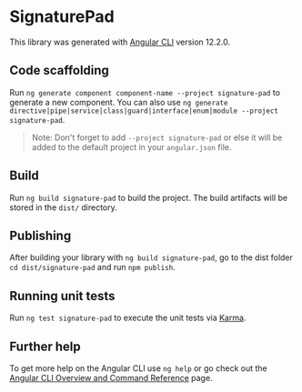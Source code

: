 # SignaturePad

This library was generated with [Angular CLI](https://github.com/angular/angular-cli) version 12.2.0.

## Code scaffolding

Run `ng generate component component-name --project signature-pad` to generate a new component. You can also use `ng generate directive|pipe|service|class|guard|interface|enum|module --project signature-pad`.
> Note: Don't forget to add `--project signature-pad` or else it will be added to the default project in your `angular.json` file. 

## Build

Run `ng build signature-pad` to build the project. The build artifacts will be stored in the `dist/` directory.

## Publishing

After building your library with `ng build signature-pad`, go to the dist folder `cd dist/signature-pad` and run `npm publish`.

## Running unit tests

Run `ng test signature-pad` to execute the unit tests via [Karma](https://karma-runner.github.io).

## Further help

To get more help on the Angular CLI use `ng help` or go check out the [Angular CLI Overview and Command Reference](https://angular.io/cli) page.
